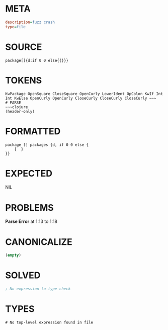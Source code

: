 # META
~~~ini
description=fuzz crash
type=file
~~~
# SOURCE
~~~roc
package[]{d:if 0 0 else{{}}}
~~~
# TOKENS
~~~text
KwPackage OpenSquare CloseSquare OpenCurly LowerIdent OpColon KwIf Int Int KwElse OpenCurly OpenCurly CloseCurly CloseCurly CloseCurly ~~~
# PARSE
~~~clojure
(header-only)
~~~
# FORMATTED
~~~roc
package [] packages {d, if 0 0 else {
	{  }
}}

~~~
# EXPECTED
NIL
# PROBLEMS
**Parse Error**
at 1:13 to 1:18

# CANONICALIZE
~~~clojure
(empty)
~~~
# SOLVED
~~~clojure
; No expression to type check
~~~
# TYPES
~~~roc
# No top-level expression found in file
~~~
